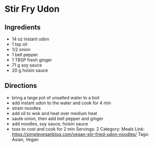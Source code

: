 # Stir Fry Udon
## Ingredients
- 14 oz instant udon
- 1 tsp oil
- 1/2 onion
- 1 bell pepper
- 1 TBSP fresh ginger
- 71 g soy sauce
- 20 g hoisin sauce
## Directions
- bring a large pot of unsalted water to a boil
- add instant udon to the water and cook for 4 min
- strain noodles
- add oil to wok and heat over medium heat
- saute onion, then add bell pepper and ginger
- add noodles, soy sauce, hoisin sauce
- toss to cost and cook for 2 min
Servings: 2
Category: Meals
Link: https://simpleveganblog.com/vegan-stir-fried-udon-noodles/
Tags: Asian, Vegan
